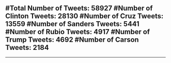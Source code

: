 #Total Number of Tweets: 58927 
#Number of Clinton Tweets: 28130
#Number of Cruz Tweets: 13559
#Number of Sanders Tweets: 5441
#Number of Rubio Tweets: 4917
#Number of Trump Tweets: 4692
#Number of Carson Tweets: 2184
---
---

